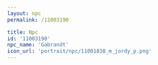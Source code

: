 ```yaml
---
layout: npc
permalink: /11003190

title: Npc
id: '11003190'
npc_name: 'Gabrandt'
icon_url: 'portrait/npc/11001838_m_jordy_p.png'
---
```

